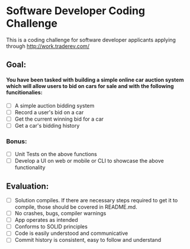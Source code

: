 # Software Developer Coding Challenge

This is a coding challenge for software developer applicants applying through http://work.traderev.com/

## Goal:
#### You have been tasked with building a simple online car auction system which will allow users to bid on cars for sale and with the following funcitionalies: 

  - [ ] A simple auction bidding system
  - [ ] Record a user's bid on a car
  - [ ] Get the current winning bid for a car
  - [ ] Get a car's bidding history 

 ### Bonus:

  - [ ] Unit Tests on the above functions
  - [ ] Develop a UI on web or mobile or CLI to showcase the above functionality

## Evaluation:

 - [ ] Solution compiles. If there are necessary steps required to get it to compile, those should be covered in README.md.
 - [ ] No crashes, bugs, compiler warnings
 - [ ] App operates as intended
 - [ ] Conforms to SOLID principles
 - [ ] Code is easily understood and communicative
 - [ ] Commit history is consistent, easy to follow and understand
